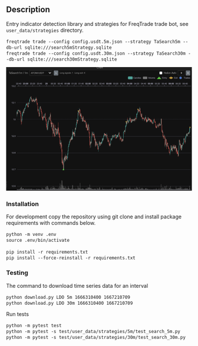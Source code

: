 ## Description

Entry indicator detection library and strategies for FreqTrade trade bot, see `user_data/strategies` directory.  

```
freqtrade trade --config config.usdt.5m.json --strategy TaSearch5m --db-url sqlite:///search5mStrategy.sqlite
freqtrade trade --config config.usdt.30m.json --strategy TaSearch30m --db-url sqlite:///search30mStrategy.sqlite
```

![model predict](doc/freqtrade_1m.png)

### Installation

For development copy the repository using git clone and install package requirements with commands below.

```
python -m venv .env
source .env/bin/activate

pip install -r requirements.txt
pip install --force-reinstall -r requirements.txt
```

### Testing

The command to download time series data for an interval
```
python download.py LDO 5m 1666310400 1667210709
python download.py LDO 30m 1666310400 1667210709
```

Run tests
```
python -m pytest test
python -m pytest -s test/user_data/strategies/5m/test_search_5m.py
python -m pytest -s test/user_data/strategies/30m/test_search_30m.py
```